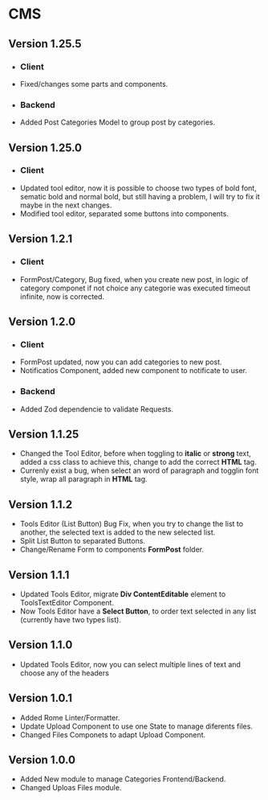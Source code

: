 # CMS

## Version 1.25.5
+ ### Client
+ Fixed/changes some parts and components.
+ ### Backend
+ Added Post Categories Model to group post by categories.

## Version 1.25.0
+ ### Client
+ Updated tool editor, now it is possible to choose two types of bold font, sematic bold and normal bold, but still having a problem, I will try to fix it maybe in the next changes.
+ Modified tool editor, separated some buttons into components.

## Version 1.2.1
+ ### Client
+ FormPost/Category, Bug fixed, when you create new post, in logic of category componet if not choice any categorie was executed timeout infinite, now is corrected.

## Version 1.2.0
+ ### Client
+ FormPost updated, now you can add categories to new post.
+ Notificatios Component, added new component to notificate to user.
+ ### Backend
+ Added Zod dependencie to validate Requests.

## Version 1.1.25
+ Changed the Tool Editor, before when toggling to __italic__ or __strong__ text, added a css class to achieve this, change to add the correct __HTML__ tag.
+ Currenly exist a bug, when select an word of paragraph and togglin font style, wrap all paragraph in __HTML__ tag.

## Version 1.1.2
+ Tools Editor (List Button) Bug Fix, when you try to change the list to another, the selected text is added to the new selected list.
+ Split List Button to separated Buttons.
+ Change/Rename Form to components __FormPost__ folder.

## Version 1.1.1
+ Updated Tools Editor, migrate __Div ContentEditable__ element to ToolsTextEditor Component.
+ Now Tools Editor have a __Select Button__, to order text selected in any list (currently have two types list).

## Version 1.1.0
+ Updated Tools Editor, now you can select multiple lines of text and choose any of the headers

## Version 1.0.1
+ Added Rome Linter/Formatter.
+ Update Upload Component to use one State to manage diferents files.
+ Changed Files Componets to adapt Upload Component.

## Version 1.0.0
+ Added New module to manage Categories Frontend/Backend.
+ Changed Uploas Files module.